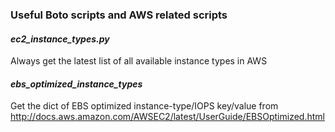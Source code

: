 ### Useful Boto scripts and AWS related scripts

#### *ec2_instance_types.py*

Always get the latest list of all available instance types in AWS

#### *ebs_optimized_instance_types*

Get the dict of EBS optimized instance-type/IOPS key/value from http://docs.aws.amazon.com/AWSEC2/latest/UserGuide/EBSOptimized.html
